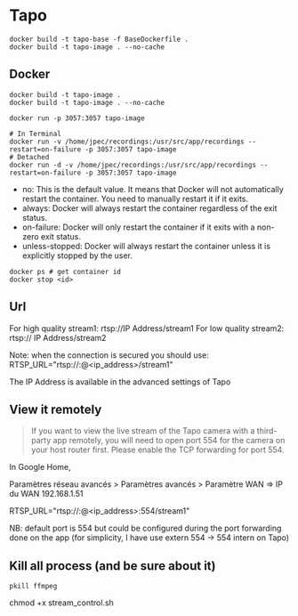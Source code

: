 # Tapo

```
docker build -t tapo-base -f BaseDockerfile .
docker build -t tapo-image . --no-cache
```



## Docker

```
docker build -t tapo-image . 
docker build -t tapo-image . --no-cache
```

```
docker run -p 3057:3057 tapo-image
```

```
# In Terminal
docker run -v /home/jpec/recordings:/usr/src/app/recordings --restart=on-failure -p 3057:3057 tapo-image
# Detached 
docker run -d -v /home/jpec/recordings:/usr/src/app/recordings --restart=on-failure -p 3057:3057 tapo-image
```

- no: This is the default value. It means that Docker will not automatically restart the container. You need to manually restart it if it exits.
- always: Docker will always restart the container regardless of the exit status.
- on-failure: Docker will only restart the container if it exits with a non-zero exit status.
- unless-stopped: Docker will always restart the container unless it is explicitly stopped by the user.



```
docker ps # get container id
docker stop <id>
```



## Url

For high quality stream1: rtsp://IP Address/stream1
For low quality stream2: rtsp:// IP Address/stream2

Note: when the connection is secured you should use:
RTSP_URL="rtsp://<username>:<password>@<ip_address>/stream1"

The IP Address is available in the advanced settings of Tapo

## View it remotely

> If you want to view the live stream of the Tapo camera with a third-party app remotely, you will need to open port 554 for the camera on your host router first. Please enable the TCP forwarding for port 554.

In Google Home,

Paramètres réseau avancés > Paramètres avancés > Paramètre WAN
=> IP du WAN 192.168.1.51

RTSP_URL="rtsp://<username>:<password>@<ip_address>:554/stream1"

NB: default port is 554 but could be configured during the port forwarding done on the app (for simplicity, I have use extern 554 -> 554 intern on Tapo)


## Kill all process (and be sure about it)

```
pkill ffmpeg
```


chmod +x stream_control.sh

